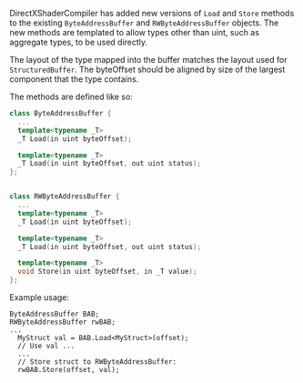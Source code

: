 DirectXShaderCompiler has added new versions of `Load` and `Store` methods to the existing `ByteAddressBuffer` and `RWByteAddressBuffer` objects.  The new methods are templated to allow types other than uint, such as aggregate types, to be used directly.

The layout of the type mapped into the buffer matches the layout used for `StructuredBuffer`.  The byteOffset should be aligned by size of the largest component that the type contains.

The methods are defined like so:

```C++
class ByteAddressBuffer {
  ...
  template<typename _T>
  _T Load(in uint byteOffset);

  template<typename _T>
  _T Load(in uint byteOffset, out uint status);
};


class RWByteAddressBuffer {
  ...
  template<typename _T>
  _T Load(in uint byteOffset);

  template<typename _T>
  _T Load(in uint byteOffset, out uint status);

  template<typename _T>
  void Store(in uint byteOffset, in _T value);
};
```

Example usage:
```HLSL
ByteAddressBuffer BAB;
RWByteAddressBuffer rwBAB;
...
  MyStruct val = BAB.Load<MyStruct>(offset);
  // Use val ...
  ...
  // Store struct to RWByteAddressBuffer:
  rwBAB.Store(offset, val);
```